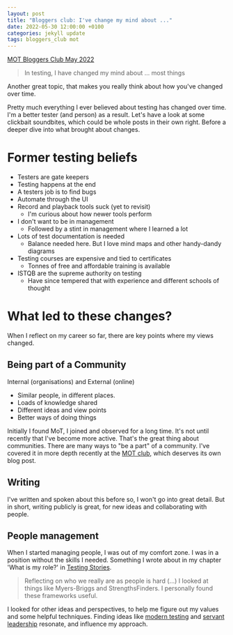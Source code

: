 ```yaml
---
layout: post
title: "Bloggers club: I've change my mind about ..."
date: 2022-05-30 12:00:00 +0100
categories: jekyll update 
tags: bloggers_club mot
---
```

[MOT Bloggers Club May 2022](https://club.ministryoftesting.com/t/bloggers-club-may-2022-in-testing-i-have-changed-my-mind-about/58572)
>  In testing, I have changed my mind about ...  most things

Another great topic, that makes you really think about how you've changed over time.

Pretty much everything I ever believed about testing has changed over time. I'm a better tester (and person) as a result.
Let's have a look at some clickbait soundbites, which could be whole posts in their own right. 
Before a deeper dive into what brought about changes.

# Former testing beliefs
- Testers are gate keepers
- Testing happens at the end
- A testers job is to find bugs
- Automate through the UI
- Record and playback tools suck (yet to revisit)
  - I'm curious about how newer tools perform
- I don't want to be in management
  - Followed by a stint in management where I learned a lot
- Lots of test documentation is needed
  - Balance needed here. But I love mind maps and other handy-dandy diagrams
- Testing courses are expensive and tied to certificates
  - Tonnes of free and affordable training is available
- ISTQB are the supreme authority on testing
  - Have since tempered that with experience and different schools of thought

# What led to these changes?
When I reflect on my career so far, there are key points where my views changed.

## Being part of a Community
Internal (organisations) and External (online)
- Similar people, in different places.
- Loads of knowledge shared
- Different ideas and view points
- Better ways of doing things

Initially I found MoT, I joined and observed for a long time. It's not until recently that I've become more active.
That's the great thing about communities. There are many ways to "be a part" of a community. 
I've covered it in more depth recently at the [MOT club](https://club.ministryoftesting.com/t/what-do-people-do-as-part-of-the-ministry-of-testing-community/59160/8?u=azza554), which deserves its own blog post.

## Writing
I've written and spoken about this before so, I won't go into great detail.
But in short, writing publicly is great, for new ideas and collaborating with people.

## People management

When I started managing people, I was out of my comfort zone. I was in a position without the skills I needed.
Something I wrote about in my chapter 'What is my role?' in [Testing Stories](https://leanpub.com/testing_stories).

> Reflecting on who we really are as people is hard (...)
> I looked at things like Myers-Briggs and StrengthsFinders. I personally found these frameworks useful.

I looked for other ideas and perspectives, to help me figure out my values and some helpful techniques. 
Finding ideas like [modern testing](https://moderntesting.org/) and [servant leadership](https://www.mindtools.com/pages/article/servant-leadership.htm) resonate, and influence my approach.